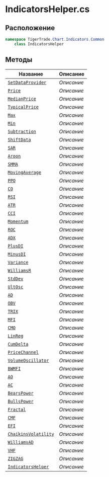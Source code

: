 
# IndicatorsHelper.cs
## Расположение
```csharp
namespace TigerTrade.Chart.Indicators.Common  
    class IndicatorsHelper
```

## Методы
| Название | Описание |
| --- | --- |
| [`SetDataProvider`](./Методы/SetDataProvider.md) | *Описание* |
| [`Price`](./Методы/Price.md) | *Описание* |
| [`MedianPrice`](./Методы/MedianPrice.md) | *Описание* |
| [`TypicalPrice`](./Методы/TypicalPrice.md) | *Описание* |
| [`Max`](./Методы/Max.md) | *Описание* |
| [`Min`](./Методы/Min.md) | *Описание* |
| [`Subtraction`](./Методы/Subtraction.md) | *Описание* |
| [`ShiftData`](./Методы/ShiftData.md) | *Описание* |
| [`SAR`](./Методы/SAR.md) | *Описание* |
| [`Aroon`](./Методы/Aroon.md) | *Описание* |
| [`SMMA`](./Методы/SMMA.md) | *Описание* |
| [`MovingAverage`](./Методы/MovingAverage.md) | *Описание* |
| [`PPO`](./Методы/PPO.md) | *Описание* |
| [`CO`](./Методы/CO.md) | *Описание* |
| [`RSI`](./Методы/RSI.md) | *Описание* |
| [`ATR`](./Методы/ATR.md) | *Описание* |
| [`CCI`](./Методы/CCI.md) | *Описание* |
| [`Momentum`](./Методы/Momentum.md) | *Описание* |
| [`ROC`](./Методы/ROC.md) | *Описание* |
| [`ADX`](./Методы/ADX.md) | *Описание* |
| [`PlusDI`](./Методы/PlusDI.md) | *Описание* |
| [`MinusDI`](./Методы/MinusDI.md) | *Описание* |
| [`Variance`](./Методы/Variance.md) | *Описание* |
| [`WilliamsR`](./Методы/WilliamsR.md) | *Описание* |
| [`StdDev`](./Методы/StdDev.md) | *Описание* |
| [`UltOsc`](./Методы/UltOsc.md) | *Описание* |
| [`AD`](./Методы/AD.md) | *Описание* |
| [`OBV`](./Методы/OBV.md) | *Описание* |
| [`TRIX`](./Методы/TRIX.md) | *Описание* |
| [`MFI`](./Методы/MFI.md) | *Описание* |
| [`CMO`](./Методы/CMO.md) | *Описание* |
| [`LinReg`](./Методы/LinReg.md) | *Описание* |
| [`CumDelta`](./Методы/CumDelta.md) | *Описание* |
| [`PriceChannel`](./Методы/PriceChannel.md) | *Описание* |
| [`VolumeOscillator`](./Методы/VolumeOscillator.md) | *Описание* |
| [`BWMFI`](./Методы/BWMFI.md) | *Описание* |
| [`AO`](./Методы/AO.md) | *Описание* |
| [`AC`](./Методы/AC.md) | *Описание* |
| [`BearsPower`](./Методы/BearsPower.md) | *Описание* |
| [`BullsPower`](./Методы/BullsPower.md) | *Описание* |
| [`Fractal`](./Методы/Fractal.md) | *Описание* |
| [`CMF`](./Методы/CMF.md) | *Описание* |
| [`EFI`](./Методы/EFI.md) | *Описание* |
| [`ChaikinsVolatility`](./Методы/ChaikinsVolatility.md) | *Описание* |
| [`WilliamsAD`](./Методы/WilliamsAD.md) | *Описание* |
| [`VHF`](./Методы/VHF.md) | *Описание* |
| [`ZIGZAG`](./Методы/ZIGZAG.md) | *Описание* |
| [`IndicatorsHelper`](./Методы/IndicatorsHelper.md) | *Описание* |
